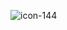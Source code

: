 ![icon-144](https://user-images.githubusercontent.com/6549594/173399808-7b69c487-028a-4b6b-9030-637f33bc8014.png)
